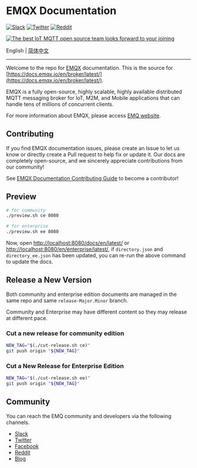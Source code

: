# EMQX Documentation

[![Slack](https://img.shields.io/badge/Slack-EMQ%20X-39AE85?logo=slack)](https://slack-invite.emqx.io/)
[![Twitter](https://img.shields.io/badge/Twitter-EMQ-1DA1F2?logo=twitter)](https://twitter.com/EMQTech)
[![Reddit](https://img.shields.io/badge/Reddit-EMQ%20X-orange?logo=reddit)](https://www.reddit.com/r/emqx/)

[![The best IoT MQTT open source team looks forward to your joining](https://static.emqx.net/images/github_readme_en_bg.png)](https://www.emqx.com/en/careers)

English | [简体中文](./README-CN.md)

---

Welcome to the repo for [EMQX](https://github.com/emqx/emqx) documentation. This is the source for [https://docs.emqx.io/en/broker/latest/](https://docs.emqx.io/en/broker/latest/).

EMQX is a fully open-source, highly scalable, highly available distributed MQTT messaging broker for IoT, M2M, and Mobile applications that can handle tens of millions of concurrent clients.

For more information about EMQX, please access [EMQ website](https://www.emqx.com/en).

## Contributing

If you find EMQX documentation issues, please create an Issue to let us know or directly create a Pull request to help fix or update it. Our docs are completely open-source, and we sincerely appreciate contributions from our community!

See [EMQX Documentation Contributing Guide](./CONTRIBUTING-EN.md) to become a contributor!


## Preview

```sh
# for community
./preview.sh ce 8080

# for enterprise
./preview.sh ee 8080
```

Now, open <http://localhost:8080/docs/en/latest/> or <http://localhost:8080/en/enterprise/latest/>, if `directory.json` and `directory_ee.json` has been updated, you can re-run the above command to update the docs.

## Release a New Version

Both community and enterprise edition documents are managed in the same repo and same `release-Major.Minor` branch.

Community and Enterprise may have different content so they may release at different pace.

### Cut a new release for community edition

```sh
NEW_TAG="$(./cut-release.sh ce)"
git push origin "${NEW_TAG}"
```

### Cut a New Release for Enterprise Edition

```sh
NEW_TAG="$(./cut-release.sh ee)"
git push origin "${NEW_TAG}"
```

## Community

You can reach the EMQ community and developers via the following channels.

- [Slack](https://slack-invite.emqx.io/)
- [Twitter](https://twitter.com/EMQTech)
- [Facebook](https://www.facebook.com/emqxmqtt)
- [Reddit](https://www.reddit.com/r/emqx/)
- [Blog](https://medium.com/@emqtt)

